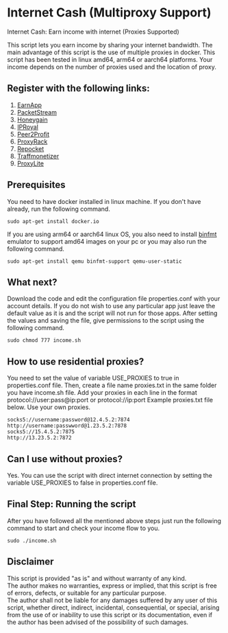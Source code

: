 # Internet Cash (Multiproxy Support)
Internet Cash: Earn income with internet (Proxies Supported)

This script lets you earn income by sharing your internet bandwidth. The main advantage of this script is the use of multiple proxies in docker. 
This script has been tested in linux amd64, arm64 or aarch64 platforms. 
Your income depends on the number of proxies used and the location of proxy.

## Register with the following links:

1. [EarnApp](https://earnapp.com/i/YVI34SG)  
2. [PacketStream](https://packetstream.io/?psr=4tHH)  
3. [Honeygain](https://r.honeygain.me/UBEADA3E30)  
4. [IPRoyal](https://iproyal.com/pawns?r=170182)  
5. [Peer2Profit](https://peer2profit.com/r/163956712261b9cf129932a)  
6. [ProxyRack](https://peer.proxyrack.com/ref/tqkgvytmszxtxafo30miq2dbeeauuopmmup0eklx)  
7. [Repocket](https://link.repocket.co/pV1G)  
8. [Traffmonetizer](https://traffmonetizer.com/?aff=4211)  
9. [ProxyLite](https://proxylite.ru/?r=AXLDPNX5)  

## Prerequisites 
You need to have docker installed in linux machine. If you don't have already, run the following command.
```
sudo apt-get install docker.io
```
If you are using arm64 or aarch64 linux OS, you also need to install [binfmt](https://hub.docker.com/r/tonistiigi/binfmt) emulator to support amd64 images on your pc or you may also run the following command.
```
sudo apt-get install qemu binfmt-support qemu-user-static
```

## What next?
Download the code and edit the configuration file properties.conf with your account details.
If you do not wish to use any particular app just leave the default value as it is and the script will not run for those apps.
After setting the values and saving the file, give permissions to the script using the following command. 

```
sudo chmod 777 income.sh
```

## How to use residential proxies?

You need to set the value of variable USE_PROXIES to true in properties.conf file.
Then, create a file name proxies.txt in the same folder you have income.sh file.
Add your proxies in each line in the format protocol://user:pass@ip:port or protocol://ip:port
Example proxies.txt file below. Use your own proxies. 
```
socks5://username:password@12.4.5.2:7874
http://username:passwword@1.23.5.2:7878
socks5://15.4.5.2:7875
http://13.23.5.2:7872
```

## Can I use without proxies?

Yes. You can use the script with direct internet connection by setting the variable USE_PROXIES to false in properties.conf file.


## Final Step: Running the script
After you have followed all the mentioned above steps just run the following command to start and check your income flow to you.
```
sudo ./income.sh
```

## Disclaimer
This script is provided "as is" and without warranty of any kind.  
The author makes no warranties, express or implied, that this script is free of errors, defects, or suitable for any particular purpose.  
The author shall not  be liable for any damages suffered by any user of this script, whether direct, indirect, incidental, consequential, or special, arising from the use of or inability to use this script or its documentation, even if the author has been advised of the possibility of such damages.  
